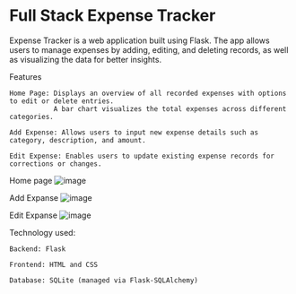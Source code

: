 # Full Stack Expense Tracker

Expense Tracker is a web application built using Flask. The app allows users to manage expenses by adding, editing, and deleting records, as well as visualizing the data for better insights.

Features
    
    Home Page: Displays an overview of all recorded expenses with options to edit or delete entries.
               A bar chart visualizes the total expenses across different categories.
    
    Add Expense: Allows users to input new expense details such as category, description, and amount.
    
    Edit Expense: Enables users to update existing expense records for corrections or changes.

Home page
![image](https://github.com/user-attachments/assets/c12c1bde-79c9-4d07-a1da-e6388dbcd059)

Add Expanse
![image](https://github.com/user-attachments/assets/e72c1663-f4b5-4fcc-b79e-27adc761950b)

Edit Expanse
![image](https://github.com/user-attachments/assets/6ea5807a-d98a-4a57-91ab-798c22360e71)

Technology used:

    Backend: Flask
    
    Frontend: HTML and CSS
    
    Database: SQLite (managed via Flask-SQLAlchemy)
